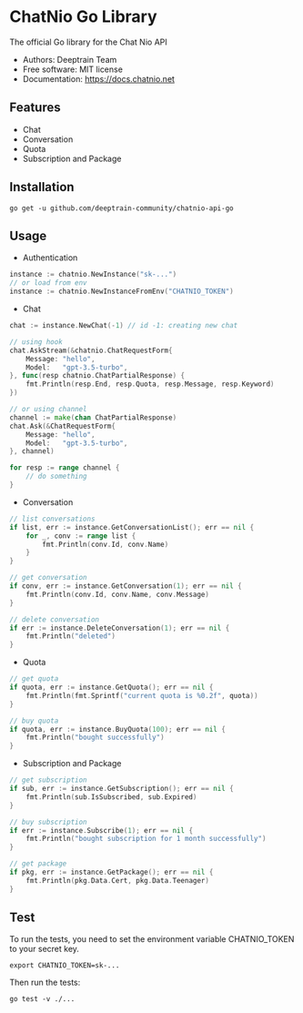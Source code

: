 # ChatNio Go Library

The official Go library for the Chat Nio API

- Authors: Deeptrain Team
- Free software: MIT license 
- Documentation: https://docs.chatnio.net

## Features

- Chat 
- Conversation 
- Quota 
- Subscription and Package

## Installation

```shell
go get -u github.com/deeptrain-community/chatnio-api-go
```

## Usage

- Authentication
```go
instance := chatnio.NewInstance("sk-...")
// or load from env
instance := chatnio.NewInstanceFromEnv("CHATNIO_TOKEN")
```

- Chat
```go
chat := instance.NewChat(-1) // id -1: creating new chat

// using hook
chat.AskStream(&chatnio.ChatRequestForm{
	Message: "hello",
	Model:   "gpt-3.5-turbo",
}, func(resp chatnio.ChatPartialResponse) {
	fmt.Println(resp.End, resp.Quota, resp.Message, resp.Keyword)
})

// or using channel
channel := make(chan ChatPartialResponse)
chat.Ask(&ChatRequestForm{
    Message: "hello",
    Model:   "gpt-3.5-turbo",
}, channel)

for resp := range channel {
    // do something
}
```

- Conversation
```go
// list conversations
if list, err := instance.GetConversationList(); err == nil {
    for _, conv := range list {
        fmt.Println(conv.Id, conv.Name)
    }
}

// get conversation
if conv, err := instance.GetConversation(1); err == nil {
    fmt.Println(conv.Id, conv.Name, conv.Message)
}

// delete conversation
if err := instance.DeleteConversation(1); err == nil {
    fmt.Println("deleted")
}
```

- Quota
```go
// get quota
if quota, err := instance.GetQuota(); err == nil {
    fmt.Println(fmt.Sprintf("current quota is %0.2f", quota))
}

// buy quota
if quota, err := instance.BuyQuota(100); err == nil {
    fmt.Println("bought successfully")
}
```

- Subscription and Package
```go
// get subscription
if sub, err := instance.GetSubscription(); err == nil {
    fmt.Println(sub.IsSubscribed, sub.Expired)
}

// buy subscription
if err := instance.Subscribe(1); err == nil {
    fmt.Println("bought subscription for 1 month successfully")
}

// get package
if pkg, err := instance.GetPackage(); err == nil {
    fmt.Println(pkg.Data.Cert, pkg.Data.Teenager)
}
```


## Test
To run the tests, you need to set the environment variable CHATNIO_TOKEN to your secret key.

```shell
export CHATNIO_TOKEN=sk-...
```

Then run the tests:

```shell
go test -v ./...
```
